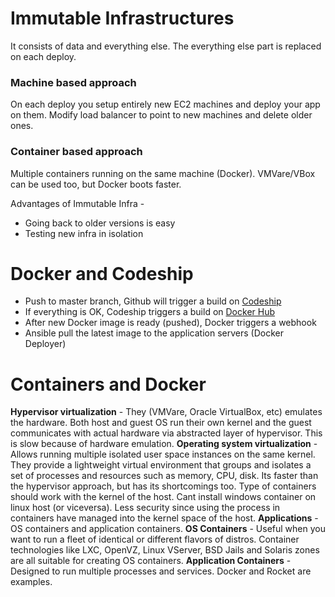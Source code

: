 # Immutable Infrastructures

It consists of data and everything else. The everything else part is replaced on each deploy. 
### Machine based approach
On each deploy you setup entirely new EC2 machines and deploy your app on them. Modify load balancer to point to new machines and delete older ones.
### Container based approach
Multiple containers running on the same machine (Docker). VMVare/VBox can be used too, but Docker boots faster.

Advantages of Immutable Infra -
- Going back to older versions is easy
- Testing new infra in isolation

# Docker and Codeship
- Push to master branch, Github will trigger a build on [Codeship](http://codeship.com/)
- If everything is OK, Codeship triggers a build on [Docker Hub](https://hub.docker.com/)
- After new Docker image is ready (pushed), Docker triggers a webhook
- Ansible pull the latest image to the application servers (Docker Deployer)

# Containers and Docker

**Hypervisor virtualization** - They (VMVare, Oracle VirtualBox, etc) emulates the hardware. Both host and guest OS run their own kernel and the guest communicates with actual hardware via abstracted layer of hypervisor. This is slow because of hardware emulation.
**Operating system virtualization** - Allows running multiple isolated user space instances on the same kernel. They provide a lightweight virtual environment that groups and isolates a set of processes and resources such as memory, CPU, disk. Its faster than the hypervisor approach, but has its shortcomings too. Type of containers should work with the kernel of the host. Cant install windows container on linux host (or viceversa). Less security since using the process in containers have managed into the kernel space of the host.
**Applications** - OS containers and application containers.
**OS Containers** - Useful when you want to run a fleet of identical or different flavors of distros. Container technologies like LXC, OpenVZ, Linux VServer, BSD Jails and Solaris zones are all suitable for creating OS containers.
**Application Containers** - Designed to run multiple processes and services. Docker and Rocket are examples.